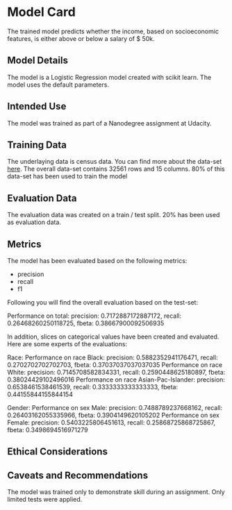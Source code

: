 # Model Card

The trained model predicts whether the income, based on socioeconomic features, is either above or below a salary of $ 50k.

## Model Details

The model is a Logistic Regression model created with scikit learn. The model uses the default parameters.

## Intended Use

The model was trained as part of a Nanodegree assignment at Udacity.

## Training Data

The underlaying data is census data. You can find more about the data-set [here](https://archive.ics.uci.edu/ml/datasets/census+income).
The overall data-set contains 32561 rows and 15 columns.
80% of this data-set has been used to train the model

## Evaluation Data

The evaluation data was created on a train / test split. 20% has been used as evaluation data.

## Metrics

The model has been evaluated based on the following metrics:

- precision
- recall
- f1

Following you will find the overall evaluation based on the test-set:

Performance on total: precision: 0.7172887172887172, recall: 0.26468260250118725, fbeta: 0.38667900092506935

In addition, slices on categorical values have been created and evaluated. Here are some experts of the evaluations:

Race:
Performance on race Black: precision: 0.5882352941176471, recall: 0.2702702702702703, fbeta: 0.37037037037037035
Performance on race White: precision: 0.7145708582834331, recall: 0.2590448625180897, fbeta: 0.38024429102496016
Performance on race Asian-Pac-Islander: precision: 0.6538461538461539, recall: 0.3333333333333333, fbeta: 0.44155844155844154

Gender:
Performance on sex Male: precision: 0.7488789237668162, recall: 0.26403162055335966, fbeta: 0.3904149620105202
Performance on sex Female: precision: 0.5403225806451613, recall: 0.25868725868725867, fbeta: 0.3498694516971279

## Ethical Considerations

## Caveats and Recommendations

The model was trained only to demonstrate skill during an assignment. Only limited tests were applied.
